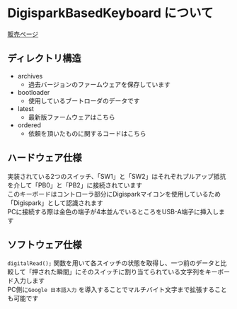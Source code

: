 # DigisparkBasedKeyboard について

[販売ページ](https://nch-mosfet.booth.pm/items/3342532)

## ディレクトリ構造

- archives
  - 過去バージョンのファームウェアを保存しています
- bootloader
  - 使用しているブートローダのデータです
- latest
  - 最新版ファームウェアはこちら
- ordered
  - 依頼を頂いたものに関するコードはこちら

## ハードウェア仕様

実装されている2つのスイッチ、「SW1」と「SW2」はそれぞれプルアップ抵抗を介して「PB0」と「PB2」に接続されています </br>
このキーボードはコントローラ部分にDigisparkマイコンを使用しているため「Digispark」として認識されます </br>
PCに接続する際は金色の端子が4本並んでいるところをUSB-A端子に挿入します </br>

## ソフトウェア仕様

`digitalRead();` 関数を用いて各スイッチの状態を取得し、一つ前のデータと比較して「押された瞬間」にそのスイッチに割り当てられている文字列をキーボード入力します </br>
PC側に`Google 日本語入力` を導入することでマルチバイト文字まで拡張することも可能です </br>
